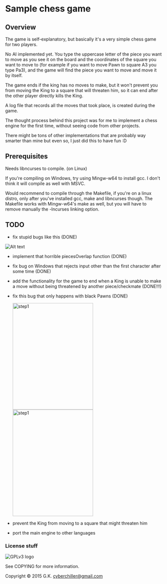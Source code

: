 # Sample chess game
## Overview

The game is self-explanatory, but basically it's a very simple chess game for two players.

No AI implemented yet. You type the uppercase letter of the piece you want 
to move as you see it on the board and the coordinates of the square you want to move to 
(for example if you want to move Pawn to square A3 you type Pa3), and the game will find the piece you want to move
and move it by itself.

The game ends if the king has no moves to make, but it won't prevent you from moving the King to a square that will threaten him,
so it can end after the other player directly kills the King.

A log file that records all the moves that took place, is created during the game.

The thought process behind this project was for me to implement a chess engine for the first time, without seeing
code from other projects.

There might be tons of other implementations that are probably way smarter than mine but even so, I just did this to have fun :D

## Prerequisites

Needs libncurses to compile. (on Linux)

If you're compiling on Windows, try using Mingw-w64 to install gcc. I don't think it will compile as well with MSVC.

Would recommend to compile through the Makefile, if you're on a linux distro, only after you've installed
gcc, make and libncurses though. The Makefile works with Mingw-w64's make as well, but you will have to remove 
manually the -lncurses linking option.

## TODO

* fix stupid bugs like this (DONE)

 ![Alt text](http://i.imgur.com/u7DMUjg.png)

* implement that horrible piecesOverlap function (DONE)

* fix bug on Windows that rejects input other than the first character after some time (DONE)

* add the functionality for the game to end when a King is unable to make a move without being threatened by another piece/checkmate (DONE!!!)

* fix this bug that only happens with black Pawns (DONE)

  <img src="http://i.imgur.com/cVGe6Sd.png" alt="step1" width = "257" height = "341"/> <img src="http://i.imgur.com/mkwlxOY.png" alt="step1" width = "257" height = "341"/>

* prevent the King from moving to a square that might threaten him

* port the main engine to other languages

### License stuff

![GPLv3 logo](http://www.gnu.org/graphics/gplv3-127x51.png)

See COPYING for more information.

Copyright © 2015 G.K. <cyberchiller@gmail.com>
